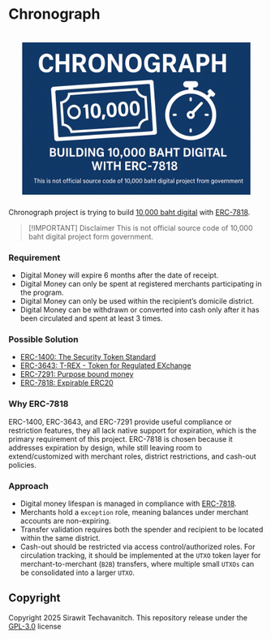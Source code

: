# Chronograph

<h1 align="center">
<img src="./assets/banner.png" width="450"/>
</h1>

Chronograph project is trying to build [10,000 baht digital](https://digitalwallet.go.th) with [ERC-7818](https://eips.ethereum.org/EIPS/eip-7818).

> [!IMPORTANT] Disclaimer
> This is not official source code of 10,000 baht digital project form government.

### Requirement

- Digital Money will expire 6 months after the date of receipt.
- Digital Money can only be spent at registered merchants participating in the program.
- Digital Money can only be used within the recipient’s domicile district.
- Digital Money can be withdrawn or converted into cash only after it has been circulated and spent at least 3 times.

### Possible Solution

- [ERC-1400: The Security Token Standard](https://www.polymath.network/erc-1400)
- [ERC-3643: T-REX - Token for Regulated EXchange](https://eips.ethereum.org/EIPS/eip-3643)
- [ERC-7291: Purpose bound money](https://eips.ethereum.org/EIPS/eip-7291)
- [ERC-7818: Expirable ERC20](https://eips.ethereum.org/EIPS/eip-7818)

### Why ERC-7818

ERC-1400, ERC-3643, and ERC-7291 provide useful compliance or restriction features, they all lack native support for expiration, which is the primary requirement of this project. ERC-7818 is chosen because it addresses expiration by design, while still leaving room to extend/customized with merchant roles, district restrictions, and cash-out policies.

### Approach

- Digital money lifespan is managed in compliance with [ERC-7818](https://eips.ethereum.org/EIPS/eip-7818).
- Merchants hold a `exception` role, meaning balances under merchant accounts are non-expiring.
- Transfer validation requires both the spender and recipient to be located within the same district.
- Cash-out should be restricted via access control/authorized roles. For circulation tracking, it should be implemented at the `UTXO` token layer for merchant-to-merchant (`B2B`) transfers, where multiple small `UTXOs` can be consolidated into a larger `UTXO`.

## Copyright

Copyright 2025 Sirawit Techavanitch. This repository release under the [GPL-3.0](./LICENSE) license